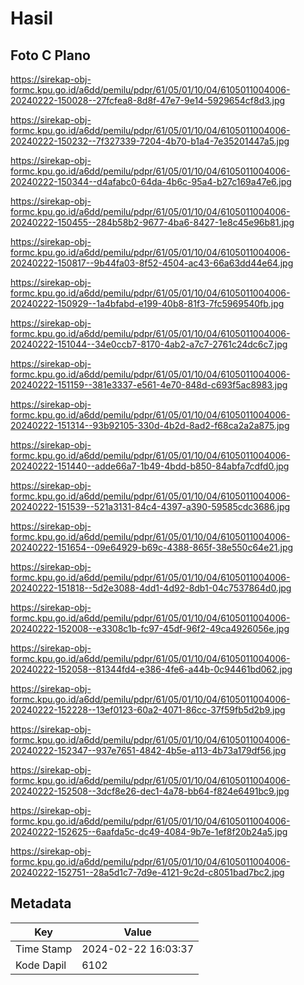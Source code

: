 # Hasil

## Foto C Plano

https://sirekap-obj-formc.kpu.go.id/a6dd/pemilu/pdpr/61/05/01/10/04/6105011004006-20240222-150028--27fcfea8-8d8f-47e7-9e14-5929654cf8d3.jpg

https://sirekap-obj-formc.kpu.go.id/a6dd/pemilu/pdpr/61/05/01/10/04/6105011004006-20240222-150232--7f327339-7204-4b70-b1a4-7e35201447a5.jpg

https://sirekap-obj-formc.kpu.go.id/a6dd/pemilu/pdpr/61/05/01/10/04/6105011004006-20240222-150344--d4afabc0-64da-4b6c-95a4-b27c169a47e6.jpg

https://sirekap-obj-formc.kpu.go.id/a6dd/pemilu/pdpr/61/05/01/10/04/6105011004006-20240222-150455--284b58b2-9677-4ba6-8427-1e8c45e96b81.jpg

https://sirekap-obj-formc.kpu.go.id/a6dd/pemilu/pdpr/61/05/01/10/04/6105011004006-20240222-150817--9b44fa03-8f52-4504-ac43-66a63dd44e64.jpg

https://sirekap-obj-formc.kpu.go.id/a6dd/pemilu/pdpr/61/05/01/10/04/6105011004006-20240222-150929--1a4bfabd-e199-40b8-81f3-7fc5969540fb.jpg

https://sirekap-obj-formc.kpu.go.id/a6dd/pemilu/pdpr/61/05/01/10/04/6105011004006-20240222-151044--34e0ccb7-8170-4ab2-a7c7-2761c24dc6c7.jpg

https://sirekap-obj-formc.kpu.go.id/a6dd/pemilu/pdpr/61/05/01/10/04/6105011004006-20240222-151159--381e3337-e561-4e70-848d-c693f5ac8983.jpg

https://sirekap-obj-formc.kpu.go.id/a6dd/pemilu/pdpr/61/05/01/10/04/6105011004006-20240222-151314--93b92105-330d-4b2d-8ad2-f68ca2a2a875.jpg

https://sirekap-obj-formc.kpu.go.id/a6dd/pemilu/pdpr/61/05/01/10/04/6105011004006-20240222-151440--adde66a7-1b49-4bdd-b850-84abfa7cdfd0.jpg

https://sirekap-obj-formc.kpu.go.id/a6dd/pemilu/pdpr/61/05/01/10/04/6105011004006-20240222-151539--521a3131-84c4-4397-a390-59585cdc3686.jpg

https://sirekap-obj-formc.kpu.go.id/a6dd/pemilu/pdpr/61/05/01/10/04/6105011004006-20240222-151654--09e64929-b69c-4388-865f-38e550c64e21.jpg

https://sirekap-obj-formc.kpu.go.id/a6dd/pemilu/pdpr/61/05/01/10/04/6105011004006-20240222-151818--5d2e3088-4dd1-4d92-8db1-04c7537864d0.jpg

https://sirekap-obj-formc.kpu.go.id/a6dd/pemilu/pdpr/61/05/01/10/04/6105011004006-20240222-152008--e3308c1b-fc97-45df-96f2-49ca4926056e.jpg

https://sirekap-obj-formc.kpu.go.id/a6dd/pemilu/pdpr/61/05/01/10/04/6105011004006-20240222-152058--81344fd4-e386-4fe6-a44b-0c94461bd062.jpg

https://sirekap-obj-formc.kpu.go.id/a6dd/pemilu/pdpr/61/05/01/10/04/6105011004006-20240222-152228--13ef0123-60a2-4071-86cc-37f59fb5d2b9.jpg

https://sirekap-obj-formc.kpu.go.id/a6dd/pemilu/pdpr/61/05/01/10/04/6105011004006-20240222-152347--937e7651-4842-4b5e-a113-4b73a179df56.jpg

https://sirekap-obj-formc.kpu.go.id/a6dd/pemilu/pdpr/61/05/01/10/04/6105011004006-20240222-152508--3dcf8e26-dec1-4a78-bb64-f824e6491bc9.jpg

https://sirekap-obj-formc.kpu.go.id/a6dd/pemilu/pdpr/61/05/01/10/04/6105011004006-20240222-152625--6aafda5c-dc49-4084-9b7e-1ef8f20b24a5.jpg

https://sirekap-obj-formc.kpu.go.id/a6dd/pemilu/pdpr/61/05/01/10/04/6105011004006-20240222-152751--28a5d1c7-7d9e-4121-9c2d-c8051bad7bc2.jpg


## Metadata

| Key        | Value               |
| ---------- | ------------------- |
| Time Stamp | 2024-02-22 16:03:37 |
| Kode Dapil | 6102                |



